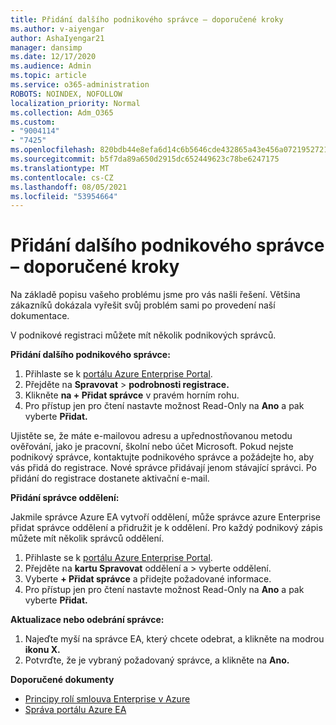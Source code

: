 ```yaml
---
title: Přidání dalšího podnikového správce – doporučené kroky
ms.author: v-aiyengar
author: AshaIyengar21
manager: dansimp
ms.date: 12/17/2020
ms.audience: Admin
ms.topic: article
ms.service: o365-administration
ROBOTS: NOINDEX, NOFOLLOW
localization_priority: Normal
ms.collection: Adm_O365
ms.custom:
- "9004114"
- "7425"
ms.openlocfilehash: 820bdb44e8efa6d14c6b5646cde432865a43e456a07219527218eecd1beb0819
ms.sourcegitcommit: b5f7da89a650d2915dc652449623c78be6247175
ms.translationtype: MT
ms.contentlocale: cs-CZ
ms.lasthandoff: 08/05/2021
ms.locfileid: "53954664"
---
```

# <a name="add-another-enterprise-administrator---recommended-steps"></a>Přidání dalšího podnikového správce – doporučené kroky

Na základě popisu vašeho problému jsme pro vás našli řešení. Většina zákazníků dokázala vyřešit svůj problém sami po provedení naší dokumentace.

V podnikové registraci můžete mít několik podnikových správců.

**Přidání dalšího podnikového správce:**

1. Přihlaste se k [portálu Azure Enterprise Portal](https://ea.azure.com/).
1. Přejděte na **Spravovat**  >  **podrobnosti registrace.**
1. Klikněte **na + Přidat správce** v pravém horním rohu.
1. Pro přístup jen pro čtení nastavte možnost Read-Only na **Ano** a pak vyberte **Přidat.**

Ujistěte se, že máte e-mailovou adresu a upřednostňovanou metodu ověřování, jako je pracovní, školní nebo účet Microsoft. Pokud nejste podnikový správce, kontaktujte podnikového správce a požádejte ho, aby vás přidá do registrace. Nové správce přidávají jenom stávající správci. Po přidání do registrace dostanete aktivační e-mail.

**Přidání správce oddělení:**

Jakmile správce Azure EA vytvoří oddělení, může správce azure Enterprise přidat správce oddělení a přidružit je k oddělení. Pro každý podnikový zápis můžete mít několik správců oddělení.

1. Přihlaste se k [portálu Azure Enterprise Portal](https://ea.azure.com/).
1. Přejděte na **kartu Spravovat** oddělení a  >   vyberte oddělení.
1. Vyberte **+ Přidat správce** a přidejte požadované informace.
1. Pro přístup jen pro čtení nastavte možnost Read-Only na **Ano** a pak vyberte **Přidat.**

**Aktualizace nebo odebrání správce:**

1. Najeďte myší na správce EA, který chcete odebrat, a klikněte na modrou **ikonu X.**
1. Potvrďte, že je vybraný požadovaný správce, a klikněte na **Ano.**

**Doporučené dokumenty**

- [Principy rolí smlouva Enterprise v Azure](https://docs.microsoft.com/azure/billing/billing-understand-ea-roles)
- [Správa portálu Azure EA](https://docs.microsoft.com/azure/billing/billing-ea-portal-administration)
